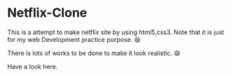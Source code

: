 # Netflix-Clone

This is a attempt to make netflix site by using html5,css3. Note that it is just for my web Development practice purpose. 😆

There is lots of works to be done to make it look realistic. 😄

Have a look here. 
